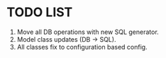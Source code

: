 TODO LIST
============

1. Move all DB operations with new SQL generator.
2. Model class updates (DB -> SQL).
3. All classes fix to configuration based config.


